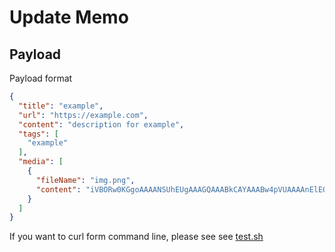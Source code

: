 # Update Memo

## Payload

Payload format

```json
{
  "title": "example",
  "url": "https://example.com",
  "content": "description for example",
  "tags": [
    "example"
  ],
  "media": [
    {
      "fileName": "img.png",
      "content": "iVBORw0KGgoAAAANSUhEUgAAAGQAAABkCAYAAABw4pVUAAAAnElEQVR42u3RAQ0AAAgDoJvc6FrDOahAZdLhjBIiBCFCECIEIUIQIkSIEIQIQYgQhAhBiBCEIEQIQoQgRAhChCAEIUIQIgQhQhAiBCEIEYIQIQgRghAhCEGIEIQIQYgQhAhBCEKEIEQIQoQgRAhCECIEIUIQIgQhQhCCECEIEYIQIQgRghCECEGIEIQIQYgQhAgRIgQhQhAiBCHfLWUmlZ1jOmbgAAAAAElFTkSuQmCC"
    }
  ]
}
```

If you want to curl form command line, please see see [test.sh](test.sh)
